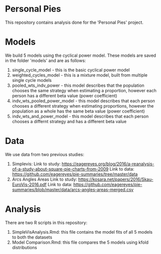 # Personal Pies
This repository contains analysis done for the 'Personal Pies' project.

# Models
We build 5 models using the cyclical power model. These models are saved in the folder 'models' and are as follows:
1. single_cycle_model - this is the basic cyclical power model
2. weighted_cycles_model - this is a mixture model, built from multiple single cycle models
3. pooled_wts_indv_power - this model describes that the population chooses the same strategy when estimating a proportion, however each person has a different beta value (power coefficient)
4. indv_wts_pooled_power_model - this model describes that each person chooses a different strategy when estimating proportions, however the population as a whole has the same beta value (power coefficient)
5. indv_wts_and_power_model - this model describes that each person chooses a differnt strategy and has a different beta value

# Data
We use data from two previous studies:
1. Simplevis:
Link to study: https://eagereyes.org/blog/2016/a-reanalysis-of-a-study-about-square-pie-charts-from-2009
Link to data: https://github.com/eagereyes/pie-summaries/tree/master/data
2. Arcs Angles Areas
Link to study: https://kosara.net/papers/2016/Skau-EuroVis-2016.pdf
Link to data: https://github.com/eagereyes/pie-summaries/blob/master/data/arcs-angles-areas-merged.csv

# Analysis
There are two R scripts in this repository:
1. SimpleVisAnalysis.Rmd: this file contains the model fits of all 5 models to both the datasets 
2. Model Comparison.Rmd: this file compares the 5 models using kfold distributions
